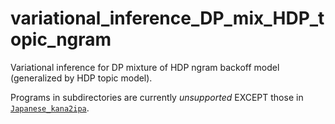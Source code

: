 # variational_inference_DP_mix_HDP_topic_ngram
Variational inference for DP mixture of HDP ngram backoff model (generalized by HDP topic model).

Programs in subdirectories are currently *unsupported* EXCEPT those in [`Japanese_kana2ipa`](Japanese_kana2ipa).